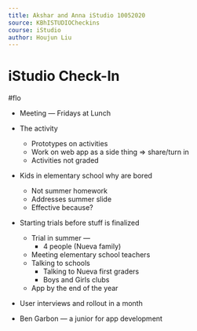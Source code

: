 ```yaml
---
title: Akshar and Anna iStudio 10052020
source: KBhISTUDIOCheckins
course: iStudio
author: Houjun Liu
---
```


# iStudio Check-In

#flo

* Meeting — Fridays at Lunch
* The activity
	* Prototypes on activities
	* Work on web app as a side thing => share/turn in
	* Activities not graded
* Kids in elementary school why are bored
	* Not summer homework
	* Addresses summer slide
	* Effective because?
* Starting trials before stuff is finalized
	* Trial in summer — 
		* 4 people (Nueva family)
	* Meeting elementary school teachers
	* Talking to schools
		* Talking to Nueva first graders
		* Boys and Girls clubs
	* App by the end of the year
	
* User interviews and rollout in a month 
	
* Ben Garbon — a junior for app development
